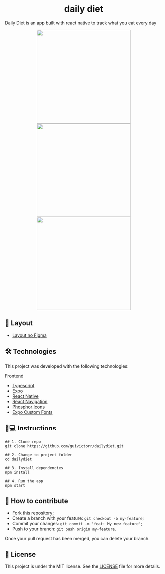 <h1 align='center'>daily diet</h1>
<p>Daily Diet is an app built with react native to track what you eat every day</p>

<div align="center">
  <img src="https://github.com/guivictorr/dailydiet/assets/55333929/ada9e0d9-93b6-4484-96ac-46b8411bdd53" width="300"/>
  <img src="https://github.com/guivictorr/dailydiet/assets/55333929/2bb45af4-d074-4369-9ebe-c7fb2aa7aa69" width="300"/>
  <img src="https://github.com/guivictorr/dailydiet/assets/55333929/15cfa183-8020-4b9c-9014-b9c8d064e563" width="300"/>
</div>

## 💄 Layout

- [Layout no Figma](https://www.figma.com/file/Om5K5tWEV7Om3HT74zrb3w/Daily-Diet-(Copy)?node-id=0%3A1&t=avRanko0gh7gbw6w-1)

## 🛠 Technologies

This project was developed with the following technologies:

Frontend

- [Typescript](typescriptlang.org/)
- [Expo](https://expo.io/)
- [React Native](https://reactnative.dev/)
- [React Navigation](https://reactnavigation.org/)
- [Phosphor Icons](https://www.npmjs.com/package/phosphor-react-native)
- [Expo Custom Fonts](https://docs.expo.io/guides/using-custom-fonts/)

## 📱💻 Instructions

```
## 1. Clone repo
git clone https://github.com/guivictorr/dailydiet.git

## 2. Change to project folder
cd dailydiet

## 3. Install dependencies
npm install

## 4. Run the app
npm start
```

## 🤔 How to contribute

- Fork this repository;
- Create a branch with your feature: `git checkout -b my-feature`;
- Commit your changes: `git commit -m 'feat: My new feature'`;
- Push to your branch: `git push origin my-feature`.

Once your pull request has been merged, you can delete your branch.

## 📝 License

This project is under the MIT license. See the [LICENSE](https://github.com/ignite-bootcamp/dailydiet/blob/main/LICENSE) file for more details.
